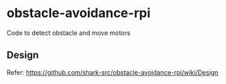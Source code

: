 # obstacle-avoidance-rpi
Code to detect obstacle and move motors

## Design
Refer: https://github.com/shark-src/obstacle-avoidance-rpi/wiki/Design
